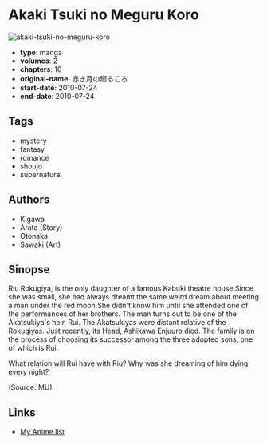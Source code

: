 # Akaki Tsuki no Meguru Koro

![akaki-tsuki-no-meguru-koro](https://cdn.myanimelist.net/images/manga/5/135009.jpg)

-   **type**: manga
-   **volumes**: 2
-   **chapters**: 10
-   **original-name**: 赤き月の廻るころ
-   **start-date**: 2010-07-24
-   **end-date**: 2010-07-24

## Tags

-   mystery
-   fantasy
-   romance
-   shoujo
-   supernatural

## Authors

-   Kigawa
-   Arata (Story)
-   Otonaka
-   Sawaki (Art)

## Sinopse

Riu Rokugiya, is the only daughter of a famous Kabuki theatre house.Since she was small, she had always dreamt the same weird dream about meeting a man under the red moon.She didn't know him until she attended one of the performances of her brothers. The man turns out to be one of the Akatsukiya's heir, Rui.
The Akatsukiyas were distant relative of the Rokugiyas. Just recently, its Head, Ashikawa Enjuuro died. The family is on the process of choosing its successor among the three adopted sons, one of which is Rui.

What relation will Rui have with Riu? Why was she dreaming of him dying every night?

(Source: MU)

## Links

-   [My Anime list](https://myanimelist.net/manga/24765/Akaki_Tsuki_no_Meguru_Koro)
